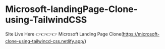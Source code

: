# Microsoft-landingPage-Clone-using-TailwindCSS
SIte Live Here 👉👉👉👉 Microsoft Landing Page Clone(https://microsoft-clone-using-tailwincd-css.netlify.app/)
